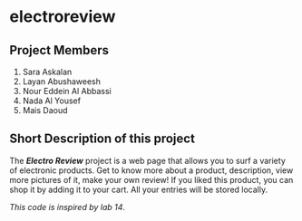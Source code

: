 # electroreview

## Project Members

1. Sara Askalan
2. Layan Abushaweesh
3. Nour Eddein Al Abbassi
4. Nada Al Yousef
5. Mais Daoud

## Short Description of this project

The **_Electro Review_** project is a web page that allows you to surf a variety of electronic products. Get to know more about a product, description, view more pictures of it, make your own review! If you liked this product, you can shop it by adding it to your cart. All your entries will be stored locally.

_This code is inspired by lab 14_.
